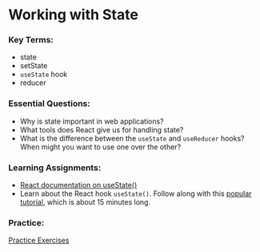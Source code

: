 # Working with State

### Key Terms:

+ state
+ setState
+ `useState` hook
+ reducer

### Essential Questions:
+ Why is state important in web applications?
+ What tools does React give us for handling state?
+ What is the difference between the `useState` and `useReducer` hooks? When might you want to use one over the other?

### Learning Assignments:

+ [React documentation on useState()](https://reactjs.org/docs/hooks-state.html)
+ Learn about the React hook `useState()`. Follow along with this [popular tutorial](https://www.youtube.com/watch?v=9xhKH43llhU), which is about 15 minutes long.

### Practice:

[Practice Exercises](./practice/exercises.md)
